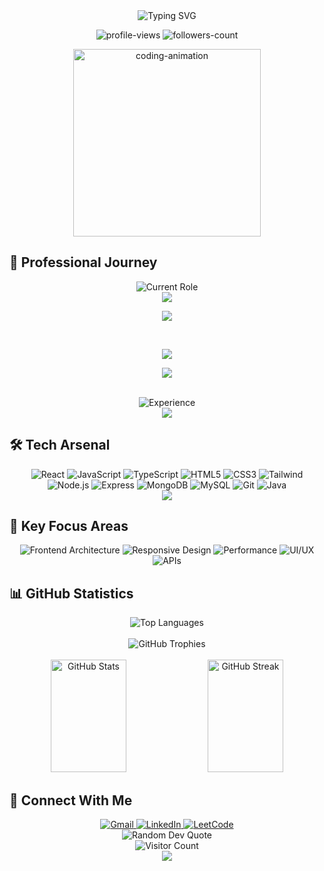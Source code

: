 <div align="center">
  <img src="https://readme-typing-svg.demolab.com?font=Fira+Code&weight=600&size=28&duration=4000&pause=1000&color=FF6B6B&center=true&vCenter=true&random=false&width=535&lines=Hi+%F0%9F%91%8B+I'm+Sai+Kiran+Madala;Frontend+Software+Engineer;" alt="Typing SVG" />
</div>

<p align="center">
  <img src="https://komarev.com/ghpvc/?username=sai-kiran-99&label=Profile%20views&color=FFA500&style=flat" alt="profile-views" />
  <img src="https://img.shields.io/github/followers/sai-kiran-99?label=Followers&style=social" alt="followers-count">
</p>

<div align="center">
  <img src="https://media.giphy.com/media/qgQUggAC3Pfv687qPC/giphy.gif" width="300" alt="coding-animation">
</div>

## 💼 Professional Journey

<div align="center">
  <img src="https://readme-typing-svg.demolab.com?font=Fira+Code&duration=3000&pause=1000&color=FFD700&center=true&vCenter=true&width=500&lines=Frontend+Software+Engineer+%40+Unacademy;Jan+2025+-+Present" alt="Current Role"/>
</div>

<div align="center">
  <a href="#"><img src="https://img.shields.io/badge/Previous%20Role%201-Software%20Development%20Intern%20@%20Unacademy-FF6B6B?style=for-the-badge&labelColor=20232A" /></a>
  
  <a href="#"><img src="https://img.shields.io/badge/Duration-March%202024%20--%20Dec%202024-FFA500?style=for-the-badge&labelColor=20232A" /></a>
  
  <br/>
  
  <a href="#"><img src="https://img.shields.io/badge/Previous%20Role%202-Software%20Engineer%20Intern%20@%20Academor-FF6B6B?style=for-the-badge&labelColor=20232A" /></a>
  
  <a href="#"><img src="https://img.shields.io/badge/Duration-Jan%202024%20--%20March%202024-FFA500?style=for-the-badge&labelColor=20232A" /></a>
</div>

<br/>

<div align="center">
  <img src="https://readme-typing-svg.demolab.com?font=Fira+Code&pause=1000&color=FFD700&center=true&vCenter=true&width=435&lines=1%2B+Years+of+Experience;Full+Stack+Development;React+%7C+Node.js+%7C+TypeScript" alt="Experience"/>
</div>

<div align="center">
  <img src="https://user-images.githubusercontent.com/73097560/115834477-dbab4500-a447-11eb-908a-139a6edaec5c.gif">
</div>

## 🛠️ Tech Arsenal

<div align="center">
  <img src="https://img.shields.io/badge/-React-61DAFB?style=for-the-badge&logo=react&logoColor=black&labelColor=20232A" alt="React" />
  <img src="https://img.shields.io/badge/-JavaScript-F7DF1E?style=for-the-badge&logo=javascript&logoColor=black&labelColor=20232A" alt="JavaScript" />
  <img src="https://img.shields.io/badge/-TypeScript-3178C6?style=for-the-badge&logo=typescript&logoColor=white&labelColor=20232A" alt="TypeScript" />
  <img src="https://img.shields.io/badge/-HTML5-FF6B6B?style=for-the-badge&logo=html5&logoColor=white&labelColor=20232A" alt="HTML5" />
  <img src="https://img.shields.io/badge/-CSS3-1572B6?style=for-the-badge&logo=css3&labelColor=20232A" alt="CSS3" />
  <img src="https://img.shields.io/badge/-Tailwind-38B2AC?style=for-the-badge&logo=tailwind-css&logoColor=white&labelColor=20232A" alt="Tailwind" />
  <img src="https://img.shields.io/badge/-Node.js-339933?style=for-the-badge&logo=node.js&logoColor=white&labelColor=20232A" alt="Node.js" />
  <img src="https://img.shields.io/badge/-Express-282A36?style=for-the-badge&logo=express&logoColor=white&labelColor=20232A" alt="Express" />
  <img src="https://img.shields.io/badge/-MongoDB-47A248?style=for-the-badge&logo=mongodb&logoColor=white&labelColor=20232A" alt="MongoDB" />
  <img src="https://img.shields.io/badge/-MySQL-4479A1?style=for-the-badge&logo=mysql&logoColor=white&labelColor=20232A" alt="MySQL" />
  <img src="https://img.shields.io/badge/-Git-FF6B6B?style=for-the-badge&logo=git&logoColor=white&labelColor=20232A" alt="Git" />
  <img src="https://img.shields.io/badge/-Java-FFA500?style=for-the-badge&logo=java&logoColor=white&labelColor=20232A" alt="Java" />
</div>

<div align="center">
  <img src="https://user-images.githubusercontent.com/73097560/115834477-dbab4500-a447-11eb-908a-139a6edaec5c.gif">
</div>

## 🎯 Key Focus Areas

<div align="center">
  <img src="https://img.shields.io/badge/-Frontend%20Architecture-FF6B6B?style=for-the-badge&labelColor=20232A" alt="Frontend Architecture" />
  <img src="https://img.shields.io/badge/-Responsive%20Design-FFD700?style=for-the-badge&labelColor=20232A" alt="Responsive Design" />
  <img src="https://img.shields.io/badge/-Performance%20Optimization-FFA500?style=for-the-badge&labelColor=20232A" alt="Performance" />
  <img src="https://img.shields.io/badge/-UI%2FUX%20Implementation-FF6B6B?style=for-the-badge&labelColor=20232A" alt="UI/UX" />
  <img src="https://img.shields.io/badge/-RESTful%20APIs-FFD700?style=for-the-badge&labelColor=20232A" alt="APIs" />
</div>

## 📊 GitHub Statistics

<div align="center">
  <img src="https://github-readme-stats-salesp07.vercel.app/api/top-langs/?username=sai-kiran-99&theme=radical&hide_border=false&include_all_commits=false&count_private=true&layout=compact&bg_color=0D1117&border_color=FFD700" alt="Top Languages" />
</div>

<br/>

<div align="center">
  <img src="https://github-profile-trophy.vercel.app/?username=sai-kiran-99&theme=radical&row=1&column=6&margin-w=15&margin-h=15" alt="GitHub Trophies" />
</div>

<br/>

<div align="center">
  <img width="49%" height="180px" src="https://github-readme-stats-salesp07.vercel.app/api?username=sai-kiran-99&theme=radical&hide_border=false&include_all_commits=false&count_private=true&show_icons=true&bg_color=0D1117&border_color=FFD700" alt="GitHub Stats"/>
  
  <img width="49%" height="180px" src="https://streak-stats.demolab.com/?user=sai-kiran-99&theme=radical&hide_border=false&border=FFD700&background=0D1117&stroke=FFD700&ring=FF6B6B&fire=FFA500&currStreakNum=FFFFFF&sideNums=FFFFFF&currStreakLabel=FFD700&dates=888888" alt="GitHub Streak"/>
</div>

## 🤝 Connect With Me

<div align="center">
  <a href="mailto:madhalakiran9999@gmail.com">
    <img src="https://img.shields.io/badge/Gmail-FF6B6B?style=for-the-badge&logo=gmail&logoColor=white&labelColor=20232A" alt="Gmail"/>
  </a>
  <a href="https://linkedin.com/in/sai-kiran-madala">
    <img src="https://img.shields.io/badge/LinkedIn-0077B5?style=for-the-badge&logo=linkedin&logoColor=white&labelColor=20232A" alt="LinkedIn"/>
  </a>
  <a href="https://www.leetcode.com/sai_kiran99">
    <img src="https://img.shields.io/badge/LeetCode-FFA500?style=for-the-badge&logo=leetcode&logoColor=black&labelColor=20232A" alt="LeetCode"/>
  </a>
</div>

<div align="center">
  <img src="https://quotes-github-readme.vercel.app/api?type=horizontal&theme=radical" alt="Random Dev Quote"/>
</div>

<div align="center">
  <img src="https://profile-counter.glitch.me/sai-kiran-99/count.svg" alt="Visitor Count"/>
</div>

<div align="center">
  <img src="https://user-images.githubusercontent.com/73097560/115834477-dbab4500-a447-11eb-908a-139a6edaec5c.gif">
</div>
